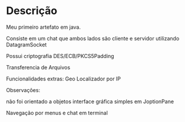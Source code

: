 # Descrição

Meu primeiro artefato em java.

Consiste em um chat que ambos lados são cliente e servidor utilizando DatagramSocket

Possui criptografia DES/ECB/PKCS5Padding

Transferencia de Arquivos


Funcionalidades extras:
Geo Localizador por IP

Observações:

não foi orientado a objetos
interface gráfica simples em JoptionPane

Navegação por menus e chat em terminal

